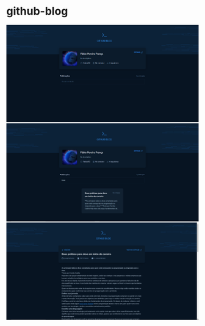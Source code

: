 # github-blog

![image1](/screenshots/image1.png)
![image2](/screenshots/image2.png)
![image3](/screenshots/image3.png)
